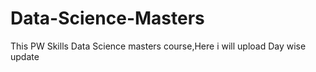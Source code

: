 # Data-Science-Masters
This PW Skills Data Science masters course,Here i will upload Day wise update
